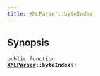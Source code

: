```yaml
---
title: XMLParser::byteIndex
---
```


## Synopsis

<code>public function <b><a href="XMLParser">XMLParser</a>::byteIndex</b>()</code>

